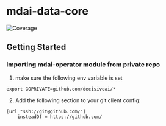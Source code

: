 # mdai-data-core
![Coverage](https://img.shields.io/badge/Coverage-1-red)

## Getting Started
### Importing mdai-operator module from private repo
1. make sure the following env variable is set
```shell
export GOPRIVATE=github.com/decisiveai/*
```

2. Add the following section to your git client config:
```shell
[url "ssh://git@github.com/"]
	insteadOf = https://github.com/
```